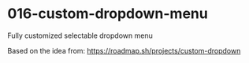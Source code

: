 # 016-custom-dropdown-menu
Fully customized selectable dropdown menu


Based on the idea from: 
    https://roadmap.sh/projects/custom-dropdown

